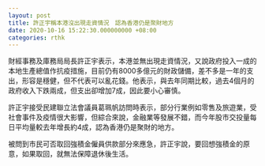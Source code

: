 ```yaml
---
layout: post
title: 許正宇稱本港沒出現走資情況　認為香港仍是聚財地方
date: 2020-10-16 15:22:30.000000000 +08:00
categories: rthk
---
```


財經事務及庫務局局長許正宇表示，本港並無出現走資情況，又說政府投入一成的本地生產總值作抗疫措施，目前仍有8000多億元的財政儲備，差不多是一年的支出，形容是穩健，但不代表可以亂花錢。他表示，與去年同期比較，過去4個月的政府收入下跌兩成，但支出卻增加7成，因此要小心審慎。

許正宇接受民建聯立法會議員葛珮帆訪問時表示，部分行業例如零售及旅遊業，受社會事件及疫情很大影響，但綜合來說，金融業等發展不錯，而今年股市交投量每日平均量較去年增長約4成，認為香港仍是聚財的地方。

被問到市民可否取回強積金僱員供款部分來應急，許正宇說，要回想強積金的原意，如果取回，就無法保障退休後生活。
